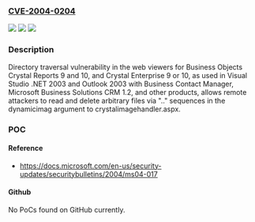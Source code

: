 ### [CVE-2004-0204](https://cve.mitre.org/cgi-bin/cvename.cgi?name=CVE-2004-0204)
![](https://img.shields.io/static/v1?label=Product&message=n%2Fa&color=blue)
![](https://img.shields.io/static/v1?label=Version&message=n%2Fa&color=blue)
![](https://img.shields.io/static/v1?label=Vulnerability&message=n%2Fa&color=brighgreen)

### Description

Directory traversal vulnerability in the web viewers for Business Objects Crystal Reports 9 and 10, and Crystal Enterprise 9 or 10, as used in Visual Studio .NET 2003 and Outlook 2003 with Business Contact Manager, Microsoft Business Solutions CRM 1.2, and other products, allows remote attackers to read and delete arbitrary files via ".." sequences in the dynamicimag argument to crystalimagehandler.aspx.

### POC

#### Reference
- https://docs.microsoft.com/en-us/security-updates/securitybulletins/2004/ms04-017

#### Github
No PoCs found on GitHub currently.

